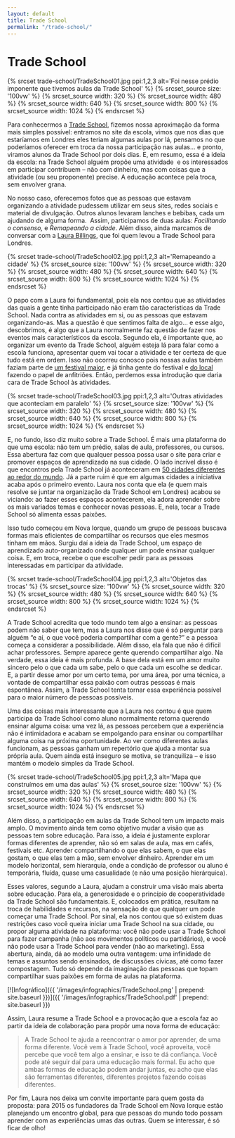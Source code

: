 ```yaml
---
layout: default
title: Trade School
permalink: "/trade-school/"
---
```


# Trade School

{% srcset trade-school/TradeSchool01.jpg ppi:1,2,3 alt='Foi nesse prédio imponente que tivemos aulas da Trade School' %}
  {% srcset_source size: '100vw' %}
  {% srcset_source width: 320 %}
  {% srcset_source width: 480 %}
  {% srcset_source width: 640 %}
  {% srcset_source width: 800 %}
  {% srcset_source width: 1024 %}
{% endsrcset %}

Para conhecermos a [Trade School](http://tradeschool.coop/), fizemos nossa aproximação da forma mais simples possível: entramos no site da escola, vimos que nos dias que estaríamos em Londres eles teriam algumas aulas por lá, pensamos no que poderíamos oferecer em troca da nossa participação nas aulas… e pronto, viramos alunos da Trade School por dois dias. E, em resumo, essa é a ideia da escola: na Trade School alguém propõe uma atividade  e os interessados em participar contribuem – não com dinheiro, mas com coisas que a atividade (ou seu proponente) precise. A educação acontece pela troca, sem envolver grana.

No nosso caso, oferecemos fotos que as pessoas que estavam organizando a atividade pudessem utilizar em seus sites, redes sociais e material de divulgação. Outros alunos levaram lanches e bebibas, cada um ajudando de alguma forma.  Assim, participamos de duas aulas: _Facilitando o consenso,_ e _Remapeando a cidade_. Além disso, ainda marcamos de conversar com a [Laura Billings](http://laurabillings.org/), que foi quem levou a Trade School para Londres.

{% srcset trade-school/TradeSchool02.jpg ppi:1,2,3 alt='Remapeando a cidade' %}
  {% srcset_source size: '100vw' %}
  {% srcset_source width: 320 %}
  {% srcset_source width: 480 %}
  {% srcset_source width: 640 %}
  {% srcset_source width: 800 %}
  {% srcset_source width: 1024 %}
{% endsrcset %}

O papo com a Laura foi fundamental, pois ela nos contou que as atividades das quais a gente tinha participado não eram tão características da Trade School. Nada contra as atividades em si, ou as pessoas que estavam organizando-as. Mas a questão é que sentimos falta de algo… e esse algo, descobrimos, é algo que a Laura normalmente faz questão de fazer nos eventos mais característicos da escola. Segundo ela, é importante que, ao organizar um evento da Trade School, alguém esteja lá para falar como a escola funciona, apresentar quem vai tocar a atividade e ter certeza de que tudo está em ordem. Isso não ocorreu conosco pois nossas aulas também faziam parte de [um festival maior](http://transeuropafestival.eu/), e já tinha gente do festival e [do local](http://makerversity.co.uk/) fazendo o papel de anfitriões. Então, perdemos essa introdução que daria cara de Trade School às atividades.

{% srcset trade-school/TradeSchool03.jpg ppi:1,2,3 alt='Outras atividades que aconteciam em paralelo' %}
  {% srcset_source size: '100vw' %}
  {% srcset_source width: 320 %}
  {% srcset_source width: 480 %}
  {% srcset_source width: 640 %}
  {% srcset_source width: 800 %}
  {% srcset_source width: 1024 %}
{% endsrcset %}

E, no fundo, isso diz muito sobre a Trade School. É mais uma plataforma do que uma escola: não tem um prédio, salas de aula, professores, ou cursos. Essa abertura faz com que qualquer pessoa possa usar o site para criar e promover espaços de aprendizado na sua cidade. O lado incrível disso é que encontros pela Trade School já aconteceram em [50 cidades diferentes ao redor do mundo](http://vimeo.com/41996790). Já a parte ruim é que em algumas cidades a iniciativa acaba após o primeiro evento. Laura nos conta que ela (e quem mais resolve se juntar na organização da Trade School em Londres) acabou se viciando: ao fazer esses espaços acontecerem, ela adora aprender sobre os mais variados temas e conhecer novas pessoas. E, nela, tocar a Trade School só alimenta essas paixões.

Isso tudo começou em Nova Iorque, quando um grupo de pessoas buscava formas mais eficientes de compartilhar os recursos que eles mesmos tinham em mãos. Surgiu daí a ideia da Trade School, um espaço de aprendizado auto-organizado onde qualquer um pode ensinar qualquer coisa. E, em troca, recebe o que escolher pedir para as pessoas interessadas em participar da atividade.

{% srcset trade-school/TradeSchool04.jpg ppi:1,2,3 alt='Objetos das trocas' %}
  {% srcset_source size: '100vw' %}
  {% srcset_source width: 320 %}
  {% srcset_source width: 480 %}
  {% srcset_source width: 640 %}
  {% srcset_source width: 800 %}
  {% srcset_source width: 1024 %}
{% endsrcset %}

A Trade School acredita que todo mundo tem algo a ensinar: as pessoas podem não saber que tem, mas a Laura nos disse que é só perguntar para alguém “e aí, o que você poderia compartilhar com a gente?” e a pessoa começa a considerar a possibilidade. Além disso, ela fala que não é difícil achar professores. Sempre aparece gente querendo compartilhar algo. Na verdade, essa ideia é mais profunda. A base dela está em um amor muito sincero pelo o que cada um sabe, pelo o que cada um escolhe se dedicar. E, a partir desse amor por um certo tema, por uma área, por uma técnica, a vontade de compartilhar essa paixão com outras pessoas é mais espontânea. Assim, a Trade School tenta tornar essa experiência possível para o maior número de pessoas possíveis.

Uma das coisas mais interessante que a Laura nos contou é que quem participa da Trade School como aluno normalmente retorna querendo ensinar alguma coisa: uma vez lá, as pessoas percebem que a experiência não é intimidadora e acabam se empolgando para ensinar ou compartilhar alguma coisa na próxima oportunidade. Ao ver como diferentes aulas funcionam, as pessoas ganham um repertório que ajuda a montar sua própria aula. Quem ainda está inseguro se motiva, se tranquiliza – e isso mantém o modelo simples da Trade School.

{% srcset trade-school/TradeSchool05.jpg ppi:1,2,3 alt='Mapa que construímos em uma das aulas' %}
  {% srcset_source size: '100vw' %}
  {% srcset_source width: 320 %}
  {% srcset_source width: 480 %}
  {% srcset_source width: 640 %}
  {% srcset_source width: 800 %}
  {% srcset_source width: 1024 %}
{% endsrcset %}

Além disso, a participação em aulas da Trade School tem um impacto mais amplo. O movimento ainda tem como objetivo mudar a visão que as pessoas tem sobre educação. Para isso, a ideia é justamente explorar formas diferentes de aprender, não só em salas de aula, mas em cafés, festivais etc. Aprender compartilhando o que elas sabem, o que elas gostam, o que elas tem a mão, sem envolver dinheiro. Aprender em um modelo horizontal, sem hierarquia, onde a condição de professor ou aluno é temporária, fluída, quase uma casualidade (e não uma posição hierárquica).

Esses valores, segundo a Laura, ajudam a construir uma visão mais aberta sobre educação. Para ela, a generosidade e o princípio de cooperatividade da Trade School são fundamentais. E, colocados em prática, resultam na troca de habilidades e recursos, na sensação de que qualquer um pode começar uma Trade School. Por sinal, ela nos contou que só existem duas restrições caso você queira iniciar uma Trade School na sua cidade, ou propor alguma atividade na plataforma: você não pode usar a Trade School para fazer campanha (não aos movimentos políticos ou partidários), e você não pode usar a Trade School para vender (não ao marketing). Essa abertura, ainda, dá ao modelo uma outra vantagem: uma infinidade de temas e assuntos sendo ensinados, de discussões cívicas, até como fazer compostagem. Tudo só depende da imaginação das pessoas que topam compartilhar suas paixões em forma de aulas na plataforma.

[![Infográfico]({{ '/images/infographics/TradeSchool.png' | prepend: site.baseurl }})]({{ '/images/infographics/TradeSchool.pdf' | prepend: site.baseurl }})

Assim, Laura resume a Trade School e a provocação que a escola faz ao partir da ideia de colaboração para propôr uma nova forma de educação:

> A Trade School te ajuda a reencontrar o amor por aprender, de uma forma diferente. Você vem à Trade School, você aproveita, você percebe que você tem algo a ensinar, e isso te dá confiança. Você pode até seguir daí para uma educação mais formal. Eu acho que ambas formas de educação podem andar juntas, eu acho que elas são ferramentas diferentes, diferentes projetos fazendo coisas diferentes.

Por fim, Laura nos deixa um convite importante para quem gosta da proposta: para 2015 os fundadores da Trade School em Nova Iorque estão planejando um encontro global, para que pessoas do mundo todo possam aprender com as experiências umas das outras. Quem se interessar, é só ficar de olho!
